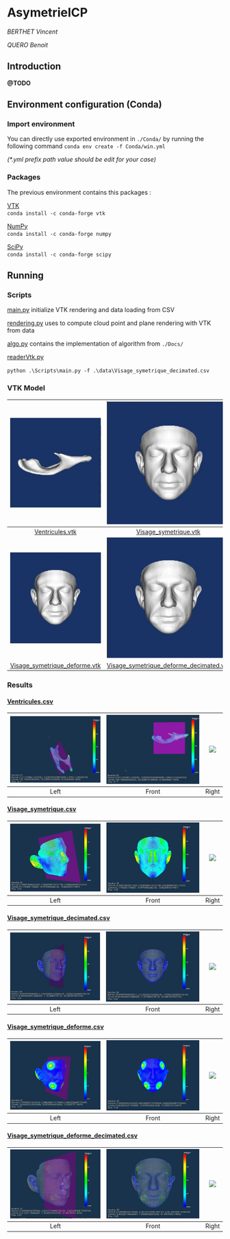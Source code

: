 # AsymetrieICP
*BERTHET Vincent*

*QUERO Benoit*
## Introduction
**@TODO**
## Environment configuration (Conda)
### Import environment
You can directly use exported environment in `./Conda/` by running the following command `conda env create -f Conda/win.yml` 

*(\*.yml prefix path value should be edit for your case)*
### Packages
The previous environment contains this packages :

[VTK](https://anaconda.org/conda-forge/vtk)  
`conda install -c conda-forge vtk `

[NumPy](https://anaconda.org/conda-forge/numpy)  
`conda install -c conda-forge numpy `

[SciPy](https://anaconda.org/conda-forge/scipy)  
`conda install -c conda-forge scipy `



## Running
### Scripts
[main.py](./Scripts/main.py) initialize VTK rendering and data loading from CSV

[rendering.py](./Scripts/rendering.py) uses to compute cloud point and plane rendering with VTK from data

[algo.py](./Scripts/algo.py) contains the implementation of algorithm from `./Docs/`

[readerVtk.py](./Scripts/readerVtk.py) 


`python .\Scripts\main.py -f .\data\Visage_symetrique_decimated.csv`

### VTK Model


| ![](./Results/ventricules.jpg) | ![](./Results/visage_symetrique.jpg) |  ![](./Results/Visage_symetrique_decimated.jpg) | 
|:-:|:-:|:-:| 
| [Ventricules.vtk](./Data/Ventricules.vtk) | [Visage_symetrique.vtk](./Data/Visage_symetrique.vtk) | [Visage_symetrique_decimated.vtk](./Data/Visage_symetrique_decimated.vtk) |
| ![](./Results/Visage_symetrique_deforme.jpg) | ![](./Results/Visage_symetrique_deforme_decimated.jpg) | |
| [Visage_symetrique_deforme.vtk](./Data/Visage_symetrique_deforme.vtk) | [Visage_symetrique_deforme_decimated.vtk](./Data/Visage_symetrique_deforme_decimated.vtk) | |



### Results
#### [Ventricules.csv](./Data/Ventricules.csv)


| ![](./Results/ventricules_0.jpg) | ![](./Results/ventricules_1.jpg) |  ![](./Results/ventricules_3.jpg)
|:-:|:-:|:-:| 
| Left | Front | Right |


#### [Visage_symetrique.csv](./Data/Visage_symetrique.csv)


| ![](./Results/visage_symetrique_0.jpg) | ![](./Results/visage_symetrique_1.jpg) |  ![](./Results/visage_symetrique_3.jpg)
|:-:|:-:|:-:| 
| Left | Front | Right |


#### [Visage_symetrique_decimated.csv](./Data/Visage_symetrique_decimated.csv)


| ![](./Results/visage_symetrique_decimated_0.jpg) | ![](./Results/visage_symetrique_decimated_1.jpg) |  ![](./Results/visage_symetrique_decimated_3.jpg)
|:-:|:-:|:-:| 
| Left | Front | Right |


#### [Visage_symetrique_deforme.csv](./Data/Visage_symetrique_deforme.csv)


| ![](./Results/visage_symetrique_deforme_0.jpg) | ![](./Results/visage_symetrique_deforme_1.jpg) |  ![](./Results/visage_symetrique_deforme_3.jpg)
|:-:|:-:|:-:| 
| Left | Front | Right |


#### [Visage_symetrique_deforme_decimated.csv](./Data/Visage_symetrique_deforme_decimated.csv)


| ![](./Results/visage_symetrique_deforme_decimated_0.jpg) | ![](./Results/visage_symetrique_deforme_decimated_1.jpg) |  ![](./Results/visage_symetrique_deforme_decimated_3.jpg)
|:-:|:-:|:-:| 
| Left | Front | Right |


